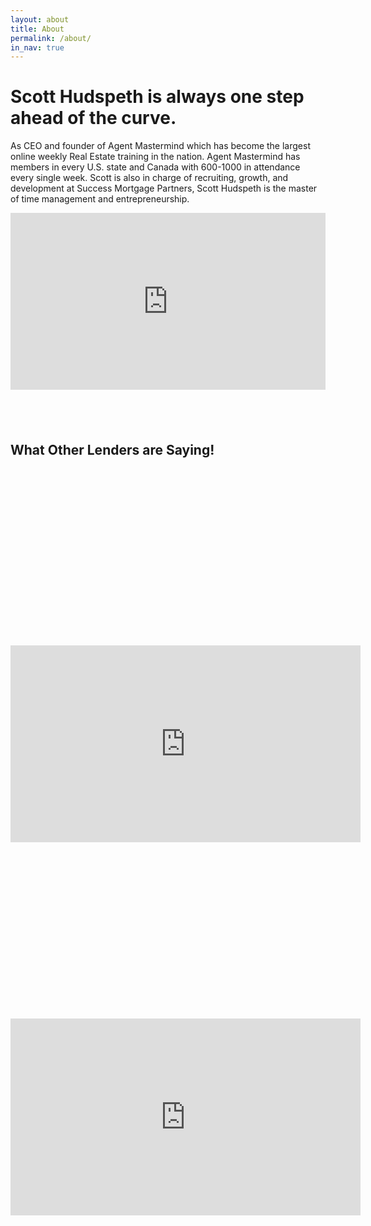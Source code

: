 ```yaml
---
layout: about
title: About
permalink: /about/
in_nav: true
---
```



# Scott Hudspeth is always one step ahead of the curve.

As CEO and founder of Agent Mastermind which has become the largest online weekly Real Estate training in the nation. Agent Mastermind has members in every U.S. state and Canada with 600-1000 in attendance every single week. Scott is also in charge of recruiting, growth, and development at Success Mortgage Partners, Scott Hudspeth is the master of time management and entrepreneurship.

<div style="max-width: 800px; margin: 0 auto;"><div class="fluid-vids" style="width: 100%; position: relative; padding-top: 56.087%;"><iframe width="100%" height="100%" src="https://www.youtube.com/embed/jl0RswE68WY" frameborder="0" allowfullscreen="" style="position: absolute; top: 0px; left: 0px;"></iframe></div></div>

## &nbsp;

## What Other Lenders are Saying!&nbsp;
<div style="max-width: 800px; margin: 0 auto;"><div class="fluid-vids" style="width: 100%; position: relative; padding-top: 56.087%;"><iframe width="560" height="315" src="https://www.youtube.com/embed/mjPSwE0Gj3k" frameborder="0" allowfullscreen></iframe>
<div style="max-width: 800px; margin: 0 auto;"><div class="fluid-vids" style="width: 100%; position: relative; padding-top: 56.087%;"><iframe width="560" height="315" src="https://www.youtube.com/embed/RAk_2jjOMa0" frameborder="0" allowfullscreen></iframe>